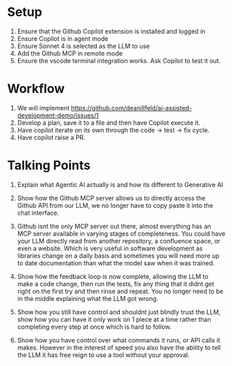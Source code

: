 # Setup
1. Ensure that the Github Copilot extension is installed and logged in
2. Ensure Copilot is in agent mode
3. Ensure Sonnet 4 is selected as the LLM to use
4. Add the Github MCP in remote mode
5. Ensure the vscode terminal integration works. Ask Copilot to test it out.

# Workflow
1. We will implement https://github.com/deanillfeld/ai-assisted-development-demo/issues/1
2. Develop a plan, save it to a file and then have Copilot execute it.
3. Have copilot iterate on its own through the code -> test -> fix cycle.
4. Have copilot raise a PR.

# Talking Points
1. Explain what Agentic AI actually is and how its different to Generative AI

2. Show how the Github MCP server allows us to directly access the Github API from our LLM, we no longer have to copy paste it into the chat interface.

3. Github isnt the only MCP server out there, almost everything has an MCP server available in varying stages of completeness. You could have your LLM directly read from another repository, a confluence space, or even a website. Which is very useful in software development as libraries change on a daily basis and sometimes you will need more up to date documentation than what the model saw when it was trained.

4. Show how the feedback loop is now complete, allowing the LLM to make a code change, then run the tests, fix any thing that it didnt get right on the first try and then rinse and repeat. You no longer need to be in the middle explaining what the LLM got wrong.

5. Show how you still have control and shouldnt just blindly trust the LLM, show how you can have it only work on 1 piece at a time rather than completing every step at once which is hard to follow.

6. Show how you have control over what commands it runs, or API calls it makes. However in the interest of speed you also have the ability to tell the LLM it has free reign to use a tool without your approval. 